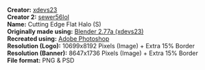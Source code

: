 **Creator:** [xdevs23](//github.com/xdevs23)<br />
**Creator 2:** [sewer56lol](//github.com/sewer56lol)<br />
**Name:** Cutting Edge Flat Halo (S)<br />
**Originally made using:** [Blender 2.77a (xdevs23)](//blender.org)<br />
**Recreated using:** [Adobe Photoshop](//www.adobe.com/uk/downloads.html)<br />
**Resolution (Logo):** 10699x8192 Pixels (Image) + Extra 15% Border<br />
**Resolution (Banner):** 8647x1736 Pixels (Image) + Extra 15% Border<br />
**File format:** PNG & PSD